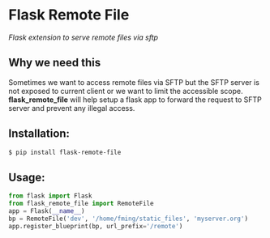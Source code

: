 # Flask Remote File

*Flask extension to serve remote files via sftp*

## Why we need this

Sometimes we want to access remote files via SFTP but the SFTP server is not exposed to current client or we want to limit the accessible scope. **flask_remote_file** will help setup a flask app to forward the request to SFTP server and prevent any illegal access.

## Installation:
```bash
$ pip install flask-remote-file
```

## Usage:
```python
from flask import Flask
from flask_remote_file import RemoteFile
app = Flask(__name__)
bp = RemoteFile('dev', '/home/fming/static_files', 'myserver.org')
app.register_blueprint(bp, url_prefix='/remote')
```